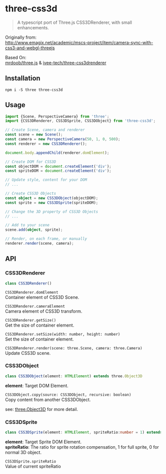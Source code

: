 # three-css3d

> A typescript port of Three.js CSS3DRenderer, with small enhancements.

Originally from:  
http://www.emagix.net/academic/mscs-project/item/camera-sync-with-css3-and-webgl-threejs

Based On:  
[mrdoob/three.js](https://github.com/mrdoob/three.js/blob/r126/examples/js/renderers/CSS3DRenderer.js) & [ivee-tech/three-css3drenderer](https://github.com/ivee-tech/three-css3drenderer/blob/master/index.js)

## Installation

```shell
npm i -S three three-css3d
```

## Usage

```typescript
import {Scene, PerspectiveCamera} from 'three';
import {CSS3DRenderer, CSS3DSprite, CSS3DObject} from 'three-css3d';

// Create Scene, camera and renderer
const scene = new Scene();
const camera = new PerspectiveCamera(50, 1, 0, 500);
const renderer = new CSS3DRenderer();

document.body.appendChild(renderer.domElement);

// Create DOM for CSS3D
const objectDOM = document.createElement('div');
const spriteDOM = document.createElement('div');

// Update style, content for your DOM
// ...

// Create CSS3D Objects
const object = new CSS3DObject(objectDOM);
const sprite = new CSS3DSprite(spriteDOM);

// Change the 3D property of CSS3D Objects
// ...

// Add to your scene
scene.add(object, sprite);

// Render, on each frame, or manually
renderer.render(scene, camera);
```

## API

### CSS3DRenderer

```ts
class CSS3DRenderer()
```

`CSS3DRenderer.domElement`  
Container element of CSS3D Scene.

`CSS3DRenderer.cameraElement`  
Camera element of CSS3D transform.

`CSS3DRenderer.getSize()`  
Get the size of container element.

`CSS3DRenderer.setSize(width: number, height: number)`  
Set the size of container element.

`CSS3DRenderer.render(scene: three.Scene, camera: three.Camera)`  
Update CSS3D scene.

### CSS3DObject

```ts
class CSS3DObject(element: HTMLElement) extends three.Object3D
```

**element**: Target DOM Element.

`CSS3DObject.copy(source: CSS3DObject, recursive: boolean)`  
Copy content from another CSS3DObject.

see: [three.Object3D](https://threejs.org/docs/?q=object3d#api/en/core/Object3D) for more detail.

### CSS3DSprite

```ts
class CSS3DSprite(element: HTMLElement, spriteRatio:number = 1) extends CSS3DObject
```

**element**: Target Sprite DOM Element.  
**spriteRatio**: The ratio for sprite rotation compensation, 1 for full sprite, 0 for normal 3D object.

`CSS3DSprite.spriteRatio`  
Value of current spriteRatio
